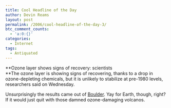 ```yaml
---
title: Cool Headline of the Day
author: Devin Reams
layout: post
permalink: /2006/cool-headline-of-the-day-3/
btc_comment_counts:
  - 'a:0:{}'
categories:
  - Internet
tags:
  - Antiquated
---
```

**Ozone layer shows signs of recovery: scientists  
**The ozone layer is showing signs of recovering, thanks to a drop in ozone-depleting chemicals, but it is unlikely to stabilize at pre-1980 levels, researchers said on Wednesday.

Unsurprisingly the results came out of [Boulder][1]. Yay for Earth, though, right? If it would just quit with those damned ozone-damaging volcanos.

 [1]: http://www.colorado.edu